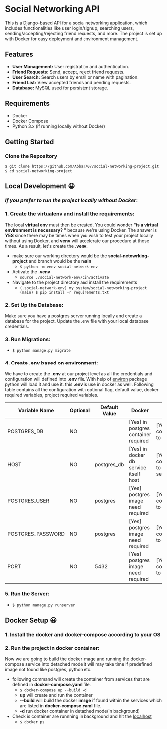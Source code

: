 # Social Networking API

This is a Django-based API for a social networking application, which includes functionalities like user login/signup, searching users, sending/accepting/rejecting friend requests, and more. The project is set up with Docker for easy deployment and environment management.

## Features

- **User Management:** User registration and authentication.
- **Friend Requests:** Send, accept, reject friend requests.
- **User Search:** Search users by email or name with pagination.
- **Friend List:** View accepted friends and pending requests.
- **Database:** MySQL used for persistent storage.

## Requirements

- Docker
- Docker Compose
- Python 3.x (if running locally without Docker)

## Getting Started

### Clone the Repository

```bash
$ git clone https://github.com/Abbas707/social-networking-project.git
$ cd social-networking-project
```

## Local Development :grinning:
### *If you prefer to run the project locally without Docker*:

### 1. **Create the virtualenv and install the requirements**:
The local **virtual env** must then be created. You could wonder **"is a virtual environment is necessary? "** because we're using Docker. The answer is **YES** since there may be times when you wish to test your project locally without using Docker, and **venv** will accelerate our procedure at those times. As a result, let's create the **.venv**.
- make sure our working directory would be the **social-netowrking-project** and branch would be the **main**
  - `$ python -m venv social-network-env`
- Activate the **.venv**
  - `source ./social-network-env/bin/activate`
- Navigate to the project directory and install the requirements
  - `(.social-network-env) my_system/social-networking-project (main) $ pip install -r requirements.txt`

### 2. Set Up the Database:
Make sure you have a postgres server running locally and create a database for the project. Update the .env file with your local database credentials.

### 3. Run Migrations:
- `$ python manage.py migrate`

### 4. Create .env based on environment:
We have to create the **.env** at our project level as all the credentials and configuration will defined into **.env** file. With help of [environ](https://pypi.org/project/environs/) package python will load it and use it. this **.env** is use in docker as well. Following table contains all the configuration with optional flag, default value, docker required variables, project required variables.

| Variable Name     | Optional | Default Value | Docker                                 | Project                                       |
|-------------------|----------|---------------|----------------------------------------|-----------------------------------------------|
| POSTGRES_DB       | NO       |               | [Yes] in postgres container required   | [Yes] for connecting to database              |
| HOST              | NO       | postgres_db   | [Yes] in docker db service itself host | [Yes] for connectiong to db service           |
| POSTGRES_USER     | NO       | postgres      | [Yes] postgres image need required     | [Yes] for connecting to database              |
| POSTGRES_PASSWORD | NO       | postgres      | [Yes] postgres image need required     | [Yes] for connecting to database              |
| PORT              | NO       | 5432          | [Yes] postgres image need required     | [Yes] for connecting to database              |

### 5. Run the Server:
- `$ python manage.py runserver`


## Docker Setup :smiley:

### 1. **Install the docker and docker-compose according to your OS**

### 2. **Run the project in docker container**:
Now we are going to build the docker image and running the docker-compose service into detached mode it will may take time if predefined image not found like postgres, python etc.
- following command will create the container from services that are defined in **docker-compose.yaml** file.
  - `$ docker-compose up --build -d`
  - **up**  will create and run the container
  - **--build** will build the docker **image** if found within the services which are listed in **docker-compose.yaml** file.
  - **-d** run docker container in detached mode(in background)
- Check is container are runnning in background and hit the [localhost](http://localhost/)
  - `$ docker ps`
